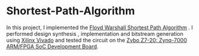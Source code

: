 # Shortest-Path-Algorithm
In this project, I implemented the [Floyd Warshall Shortest Path Algorithm](https://www.geeksforgeeks.org/floyd-warshall-algorithm-dp-16/) . I performed design synthesis , implementation and bitstream generation using [Xilinx Vivado](https://www.xilinx.com/products/design-tools/vivado.html) and tested the circuit on the [Zybo Z7-20: Zynq-7000 ARM/FPGA SoC Development Board](https://store.digilentinc.com/zybo-z7-zynq-7000-arm-fpga-soc-development-board/).
